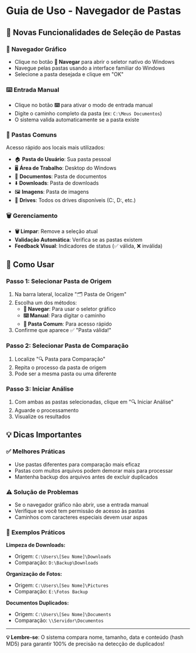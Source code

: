 # Guia de Uso - Navegador de Pastas

## 🎯 Novas Funcionalidades de Seleção de Pastas

### 📁 **Navegador Gráfico**
- Clique no botão **📁 Navegar** para abrir o seletor nativo do Windows
- Navegue pelas pastas usando a interface familiar do Windows
- Selecione a pasta desejada e clique em "OK"

### ⌨️ **Entrada Manual**
- Clique no botão **⌨️** para ativar o modo de entrada manual
- Digite o caminho completo da pasta (ex: `C:\Meus Documentos`)
- O sistema valida automaticamente se a pasta existe

### 🔗 **Pastas Comuns**
Acesso rápido aos locais mais utilizados:
- 🏠 **Pasta do Usuário**: Sua pasta pessoal
- 🖥️ **Área de Trabalho**: Desktop do Windows
- 📁 **Documentos**: Pasta de documentos
- ⬇️ **Downloads**: Pasta de downloads
- 🖼️ **Imagens**: Pasta de imagens
- 💾 **Drives**: Todos os drives disponíveis (C:, D:, etc.)

### 🗑️ **Gerenciamento**
- **🗑️ Limpar**: Remove a seleção atual
- **Validação Automática**: Verifica se as pastas existem
- **Feedback Visual**: Indicadores de status (✅ válida, ❌ inválida)

## 🚀 **Como Usar**

### Passo 1: Selecionar Pasta de Origem
1. Na barra lateral, localize "🗂️ Pasta de Origem"
2. Escolha um dos métodos:
   - **📁 Navegar**: Para usar o seletor gráfico
   - **⌨️ Manual**: Para digitar o caminho
   - **🔗 Pasta Comum**: Para acesso rápido
3. Confirme que aparece ✅ "Pasta válida!"

### Passo 2: Selecionar Pasta de Comparação
1. Localize "🔍 Pasta para Comparação"
2. Repita o processo da pasta de origem
3. Pode ser a mesma pasta ou uma diferente

### Passo 3: Iniciar Análise
1. Com ambas as pastas selecionadas, clique em "🔍 Iniciar Análise"
2. Aguarde o processamento
3. Visualize os resultados

## 💡 **Dicas Importantes**

### ✅ **Melhores Práticas**
- Use pastas diferentes para comparação mais eficaz
- Pastas com muitos arquivos podem demorar mais para processar
- Mantenha backup dos arquivos antes de excluir duplicados

### ⚠️ **Solução de Problemas**
- Se o navegador gráfico não abrir, use a entrada manual
- Verifique se você tem permissão de acesso às pastas
- Caminhos com caracteres especiais devem usar aspas

### 🎯 **Exemplos Práticos**

**Limpeza de Downloads:**
- Origem: `C:\Users\[Seu Nome]\Downloads`
- Comparação: `D:\Backup\Downloads`

**Organização de Fotos:**
- Origem: `C:\Users\[Seu Nome]\Pictures`
- Comparação: `E:\Fotos Backup`

**Documentos Duplicados:**
- Origem: `C:\Users\[Seu Nome]\Documents`
- Comparação: `\\Servidor\Documentos`

---

**💡 Lembre-se**: O sistema compara nome, tamanho, data e conteúdo (hash MD5) para garantir 100% de precisão na detecção de duplicados!
